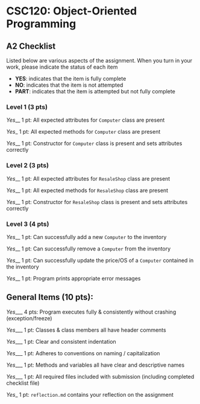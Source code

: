 # CSC120: Object-Oriented Programming
## A2 Checklist

Listed below are various aspects of the assignment.  When you turn in your work, please indicate the status of each item

- **YES**: indicates that the item is fully complete
- **NO**: indicates that the item is not attempted
- **PART**: indicates that the item is attempted but not fully complete

### Level 1 (3 pts)

_Yes___ 1 pt: All expected attributes for `Computer` class are present

_Yes__ 1 pt: All expected methods for `Computer` class are present

_Yes___ 1 pt: Constructor for `Computer` class is present and sets attributes correctly

### Level 2 (3 pts)

_Yes___ 1 pt: All expected attributes for `ResaleShop` class are present

_Yes___ 1 pt: All expected methods for `ResaleShop` class are present

_Yes___ 1 pt: Constructor for `ResaleShop` class is present and sets attributes correctly

### Level 3 (4 pts)

_Yes___ 1 pt: Can successfully add a new `Computer` to the inventory

_Yes___ 1 pt: Can successfully remove a `Computer` from the inventory

_Yes___ 1 pt: Can successfully update the price/OS of a `Computer` contained in the inventory

_Yes___ 1 pt: Program prints appropriate error messages

## General Items (10 pts):

_Yes____ 4 pts: Program executes fully & consistently without crashing (exception/freeze)

_Yes____ 1 pt: Classes & class members all have header comments

_Yes____ 1 pt: Clear and consistent indentation

_Yes____ 1 pt: Adheres to conventions on naming / capitalization

_Yes____ 1 pt: Methods and variables all have clear and descriptive names

_Yes____ 1 pt: All required files included with submission (including completed checklist file)

_Yes__ 1 pt: `reflection.md` contains your reflection on the assignment

